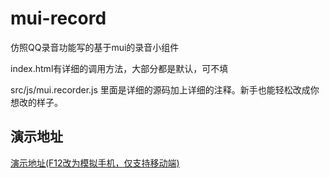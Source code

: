 # mui-record
仿照QQ录音功能写的基于mui的录音小组件

index.html有详细的调用方法，大部分都是默认，可不填

src/js/mui.recorder.js   里面是详细的源码加上详细的注释。新手也能轻松改成你想改的样子。

## 演示地址
[演示地址(F12改为模拟手机，仅支持移动端)](https://11341684.github.io/mui-record/)
